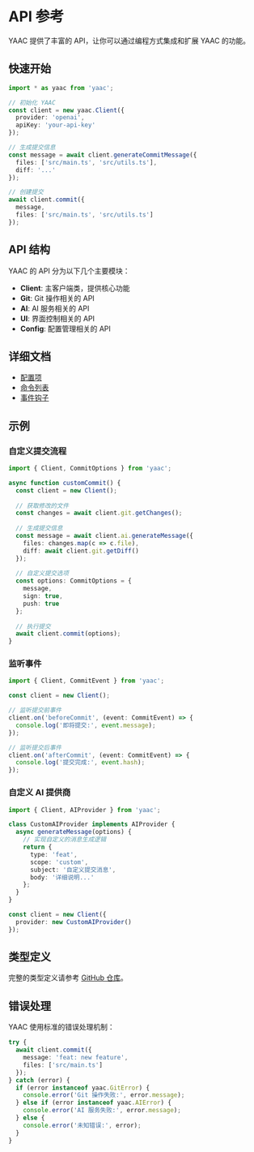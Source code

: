 # API 参考

YAAC 提供了丰富的 API，让你可以通过编程方式集成和扩展 YAAC 的功能。

## 快速开始

```typescript
import * as yaac from 'yaac';

// 初始化 YAAC
const client = new yaac.Client({
  provider: 'openai',
  apiKey: 'your-api-key'
});

// 生成提交信息
const message = await client.generateCommitMessage({
  files: ['src/main.ts', 'src/utils.ts'],
  diff: '...'
});

// 创建提交
await client.commit({
  message,
  files: ['src/main.ts', 'src/utils.ts']
});
```

## API 结构

YAAC 的 API 分为以下几个主要模块：

- **Client**: 主客户端类，提供核心功能
- **Git**: Git 操作相关的 API
- **AI**: AI 服务相关的 API
- **UI**: 界面控制相关的 API
- **Config**: 配置管理相关的 API

## 详细文档

- [配置项](./configuration.md)
- [命令列表](./commands.md)
- [事件钩子](./hooks.md)

## 示例

### 自定义提交流程

```typescript
import { Client, CommitOptions } from 'yaac';

async function customCommit() {
  const client = new Client();
  
  // 获取修改的文件
  const changes = await client.git.getChanges();
  
  // 生成提交信息
  const message = await client.ai.generateMessage({
    files: changes.map(c => c.file),
    diff: await client.git.getDiff()
  });
  
  // 自定义提交选项
  const options: CommitOptions = {
    message,
    sign: true,
    push: true
  };
  
  // 执行提交
  await client.commit(options);
}
```

### 监听事件

```typescript
import { Client, CommitEvent } from 'yaac';

const client = new Client();

// 监听提交前事件
client.on('beforeCommit', (event: CommitEvent) => {
  console.log('即将提交:', event.message);
});

// 监听提交后事件
client.on('afterCommit', (event: CommitEvent) => {
  console.log('提交完成:', event.hash);
});
```

### 自定义 AI 提供商

```typescript
import { Client, AIProvider } from 'yaac';

class CustomAIProvider implements AIProvider {
  async generateMessage(options) {
    // 实现自定义的消息生成逻辑
    return {
      type: 'feat',
      scope: 'custom',
      subject: '自定义提交消息',
      body: '详细说明...'
    };
  }
}

const client = new Client({
  provider: new CustomAIProvider()
});
```

## 类型定义

完整的类型定义请参考 [GitHub 仓库](https://github.com/yourusername/YAAC/blob/main/types/index.d.ts)。

## 错误处理

YAAC 使用标准的错误处理机制：

```typescript
try {
  await client.commit({
    message: 'feat: new feature',
    files: ['src/main.ts']
  });
} catch (error) {
  if (error instanceof yaac.GitError) {
    console.error('Git 操作失败:', error.message);
  } else if (error instanceof yaac.AIError) {
    console.error('AI 服务失败:', error.message);
  } else {
    console.error('未知错误:', error);
  }
}
